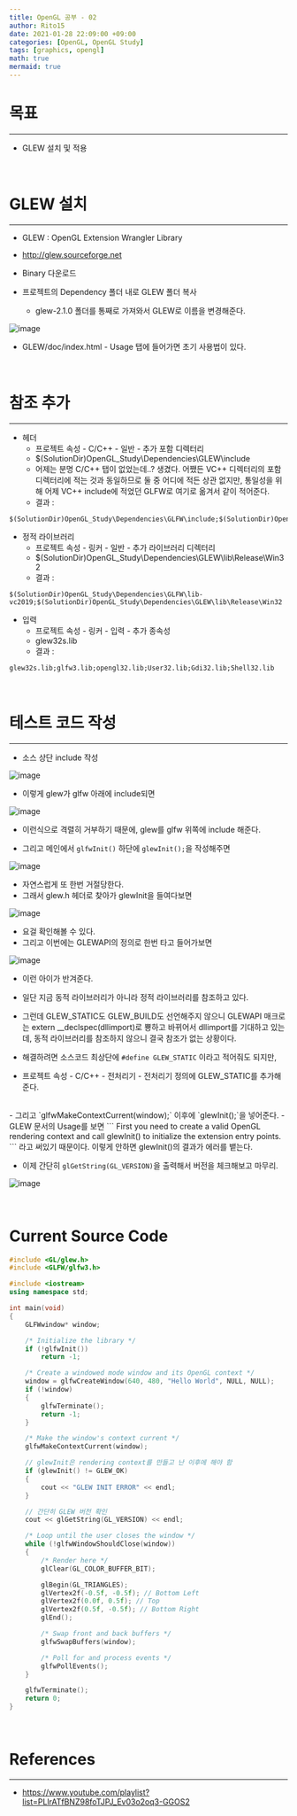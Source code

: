 ```yaml
---
title: OpenGL 공부 - 02
author: Rito15
date: 2021-01-28 22:09:00 +09:00
categories: [OpenGL, OpenGL Study]
tags: [graphics, opengl]
math: true
mermaid: true
---
```


# 목표
---
- GLEW 설치 및 적용

<br>

# GLEW 설치
---
- GLEW : OpenGL Extension Wrangler Library
- <http://glew.sourceforge.net>
- Binary 다운로드

- 프로젝트의 Dependency 폴더 내로 GLEW 폴더 복사
  - glew-2.1.0 폴더를 통째로 가져와서 GLEW로 이름을 변경해준다.

![image](https://user-images.githubusercontent.com/42164422/106153141-90bfbf80-61c1-11eb-9c28-c451639e6a89.png)

- GLEW/doc/index.html - Usage 탭에 들어가면 초기 사용법이 있다.

<br>

# 참조 추가
---

- 헤더
  - 프로젝트 속성 - C/C++ - 일반 - 추가 포함 디렉터리
  - $(SolutionDir)OpenGL_Study\Dependencies\GLEW\include
  - 어제는 분명 C/C++ 탭이 없었는데..? 생겼다. 어쨌든 VC++ 디렉터리의 포함 디렉터리에 적는 것과 동일하므로 둘 중 어디에 적든 상관 없지만, 통일성을 위해 어제 VC++ include에 적었던 GLFW로 여기로 옮겨서 같이 적어준다.
  - 결과 :

```
$(SolutionDir)OpenGL_Study\Dependencies\GLFW\include;$(SolutionDir)OpenGL_Study\Dependencies\GLEW\include
```

- 정적 라이브러리
  - 프로젝트 속성 - 링커 - 일반 - 추가 라이브러리 디렉터리
  - $(SolutionDir)OpenGL_Study\Dependencies\GLEW\lib\Release\Win32
  - 결과 :

```
$(SolutionDir)OpenGL_Study\Dependencies\GLFW\lib-vc2019;$(SolutionDir)OpenGL_Study\Dependencies\GLEW\lib\Release\Win32
```

- 입력
  - 프로젝트 속성 - 링커 - 입력 - 추가 종속성
  - glew32s.lib
  - 결과 : 

```
glew32s.lib;glfw3.lib;opengl32.lib;User32.lib;Gdi32.lib;Shell32.lib
```

<br>

# 테스트 코드 작성
---

- 소스 상단 include 작성

![image](https://user-images.githubusercontent.com/42164422/106156672-2c9efa80-61c5-11eb-8afb-75b884b1e13b.png)

- 이렇게 glew가 glfw 아래에 include되면

![image](https://user-images.githubusercontent.com/42164422/106156870-6839c480-61c5-11eb-9cdd-61087eeec99e.png)

- 이런식으로 격렬히 거부하기 때문에, glew를 glfw 위쪽에 include 해준다.

- 그리고 메인에서 `glfwInit()` 하단에 `glewInit();`을 작성해주면

![image](https://user-images.githubusercontent.com/42164422/106158453-17c36680-61c7-11eb-97e2-3b5b0323ddd1.png)

- 자연스럽게 또 한번 거절당한다.
- 그래서 glew.h 헤더로 찾아가 glewInit을 들여다보면

![image](https://user-images.githubusercontent.com/42164422/106158770-72f55900-61c7-11eb-94b3-f20b9a0f7a26.png)

- 요걸 확인해볼 수 있다.
- 그리고 이번에는 GLEWAPI의 정의로 한번 타고 들어가보면

![image](https://user-images.githubusercontent.com/42164422/106159108-ccf61e80-61c7-11eb-8427-ab2c4e482a1b.png)

- 이런 아이가 반겨준다.
- 일단 지금 동적 라이브러리가 아니라 정적 라이브러리를 참조하고 있다.
- 그런데 GLEW_STATIC도 GLEW_BUILD도 선언해주지 않으니 GLEWAPI 매크로는 extern __declspec(dllimport)로 뿅하고 바뀌어서 dllimport를 기대하고 있는데, 동적 라이브러리를 참조하지 않으니 결국 참조가 없는 상황이다.

- 해결하려면 소스코드 최상단에 `#define GLEW_STATIC` 이라고 적어줘도 되지만,
- 프로젝트 속성 - C/C++ - 전처리기 - 전처리기 정의에 GLEW_STATIC를 추가해준다.
<br>
- 그리고 `glfwMakeContextCurrent(window);` 이후에 `glewInit();`을 넣어준다.
  - GLEW 문서의 Usage를 보면
```
First you need to create a valid OpenGL rendering context
and call glewInit() to initialize the extension entry points.
```
라고 써있기 때문이다. 이렇게 안하면 glewInit()의 결과가 에러를 뱉는다.

- 이제 간단히 `glGetString(GL_VERSION)`을 출력해서 버전을 체크해보고 마무리.

![image](https://user-images.githubusercontent.com/42164422/106168995-3b3fde80-61d2-11eb-861f-804114f245aa.png)

<br>

# Current Source Code

```cpp
#include <GL/glew.h>
#include <GLFW/glfw3.h>

#include <iostream>
using namespace std;

int main(void)
{
    GLFWwindow* window;

    /* Initialize the library */
    if (!glfwInit())
        return -1;

    /* Create a windowed mode window and its OpenGL context */
    window = glfwCreateWindow(640, 480, "Hello World", NULL, NULL);
    if (!window)
    {
        glfwTerminate();
        return -1;
    }

    /* Make the window's context current */
    glfwMakeContextCurrent(window);

    // glewInit은 rendering context를 만들고 난 이후에 해야 함
    if (glewInit() != GLEW_OK)
    {
        cout << "GLEW INIT ERROR" << endl;
    }

    // 간단히 GLEW 버전 확인
    cout << glGetString(GL_VERSION) << endl;

    /* Loop until the user closes the window */
    while (!glfwWindowShouldClose(window))
    {
        /* Render here */
        glClear(GL_COLOR_BUFFER_BIT);

        glBegin(GL_TRIANGLES);
        glVertex2f(-0.5f, -0.5f); // Bottom Left
        glVertex2f(0.0f, 0.5f); // Top
        glVertex2f(0.5f, -0.5f); // Bottom Right
        glEnd();

        /* Swap front and back buffers */
        glfwSwapBuffers(window);

        /* Poll for and process events */
        glfwPollEvents();
    }

    glfwTerminate();
    return 0;
}
```

<br>

# References
---
- <https://www.youtube.com/playlist?list=PLlrATfBNZ98foTJPJ_Ev03o2oq3-GGOS2>
